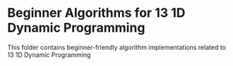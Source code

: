 # Beginner Algorithms for 13 1D Dynamic Programming
This folder contains beginner-friendly algorithm implementations related to 13 1D Dynamic Programming

